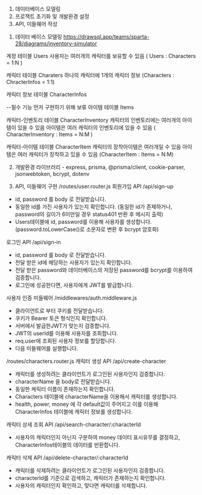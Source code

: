 1. 데이터베이스 모델링
2. 프로잭트 초기화 및 개발환경 설정
3. API, 미들웨어 작성


1) 데이터 베이스 모델링
https://drawsql.app/teams/sparta-28/diagrams/inventory-simulator

계정 테이블 Users
사용자는 여러개의 캐릭터를 보유할 수 있음 ( Users : Characters = 1:N )

캐릭터 테이블 Charaters
하나의 캐릭터에 1개의 캐릭터 정보 (Characters : ChracterInfos = 1:1)

캐릭터 정보 테이블 CharacterInfos

--필수 기능 먼저 구현하기 위해 보류
아이템 테이블 Items

캐릭터-인벤토리 테이블 CharacterInventory
캐릭터의 인벤토리에는 여러개의 아이템이 있을 수 있음 
아이템은 여러 캐릭터의 인벤토리에 있을 수 있음 ( CharacterInventory : Items = N:M )

캐릭터-아이템 테이블 CharacterItem 
캐릭터의 장착아이템은 여러개일 수 있음
아이템은 여러 캐릭터가 장착하고 있을 수 있음 (CharacterItem : Items = N:M)

2) 개발환경
라이브러리 - express, prisma, @prisma/client, cookie-parser, jsonwebtoken, bcrypt, dotenv

3) API, 미들웨어 구현
 /routes/user.router.js
회원가입 API /api/sign-up
- id, password 를 body 로 전달받습니다.
- 동일한 id를 가진 사용자가 있는지 확인합니다. (동일한 id가 존재하거나, password의 길이가 6미만일 경우 status401 반환 후 메시지 출력)
- Users테이블에 id, password를 이용해 사용자를 생성합니다. (password.toLowerCase()로 소문자로 변환 후 bcrypt 암호화)

로그인 API /api/sign-in
- id, password 를 body 로 전달받습니다.
- 전달 받은 id에 해당하는 사용자가 있는지 확인합니다.
- 전달 받은 password와 데이터베이스의 저장된 password를 bcrypt를 이용하여 검증합니다.
- 로그인에 성공한다면, 사용자에게 JWT를 발급합니다.

사용자 인증 미들웨어 /middlewares/auth.middleware.js
- 클라이언트로 부터 쿠키를 전달받습니다.
- 쿠키가 Bearer 토큰 형식인지 확인합니다.
- 서버에서 발급한JWT가 맞는지 검증합니다.
- JWT의 userId를 이용해 사용자를 조회합니다.
- req.user에 조회된 사용자 정보를 할당합니다.
- 다음 미들웨어를 실행합니다.

/routes/characters.router.js
캐릭터 생성 API /api/create-character
- 캐릭터를 생성하려는 클라이언트가 로그인된 사용자인지 검증합니다.
- characterName 을 body로 전달받습니다.
- 동일한 케릭터 이름이 존재하는지 확인합니다.
- Characters 테이블에 characterName을 이용해서 캐릭터를 생성합니다.
- health, power, money 에 각 default값이 주어지고 이를 이용해
CharacterInfos 테이블에 캐릭터 정보를 생성합니다.

캐릭터 상세 조회 API /api/search-character/:characterId
- 사용자의 캐릭터인지 아닌지 구분하여 money 데이터 표시유무를 결정하고,
CharacterInfos테이블의 데이터를 반환합니다.

캐릭터 삭제 API /api/delete-character/:characterId
- 캐릭터를 삭제하려는 클라이언트가 로그인된 사용자인지 검증합니다.
- characterId를 기준으로 검색하고, 캐릭터가 존재하는지 확인합니다.
- 사용자의 캐릭터인지 확인하고, 맞다면 캐릭터를 삭제합니다.
